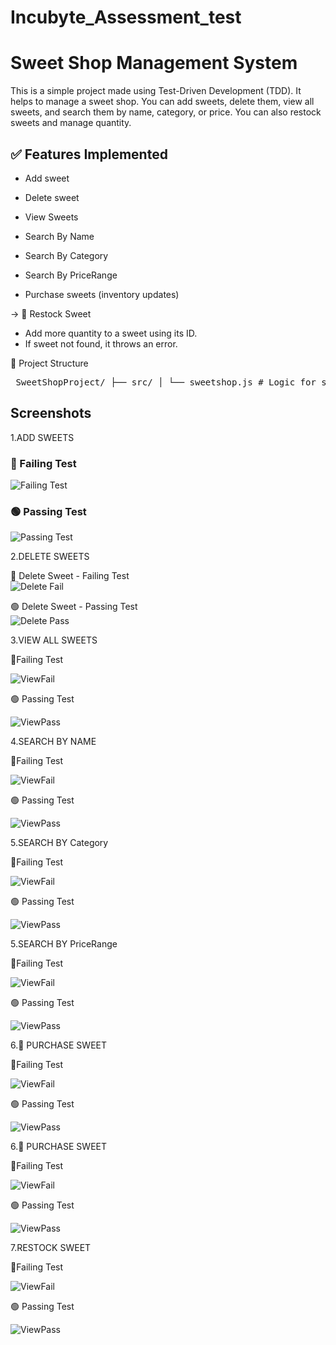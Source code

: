 # Incubyte_Assessment_test
# Sweet Shop Management System

This is a simple project made using Test-Driven Development (TDD). It helps to manage a sweet shop. You can add sweets, delete them, view all sweets, and search them by name, category, or price. You can also restock sweets and manage quantity.



## ✅ Features Implemented

- Add sweet

- Delete sweet 

- View Sweets

- Search By Name

- Search By Category

- Search By PriceRange

- Purchase sweets (inventory updates)

-> 🔁 Restock Sweet

- Add more quantity to a sweet using its ID.
- If sweet not found, it throws an error.


🧱 Project Structure

<pre> SweetShopProject/ ├── src/ │ └── sweetshop.js # Logic for sweet shop ├── tests/ │ └── sweetshop.test.js # All test cases (TDD) ├── screenshots/ # Pass/fail test result images │ ├── AddFail.png │ ├── AddPass.png │ └── ... ├── package.json # Project metadata ├── package-lock.json └── README.md # Project description and guide </pre>
## Screenshots
1.ADD SWEETS

### 🔴 Failing Test
![Failing Test](screenshots/AddSweetFail.png)

### 🟢 Passing Test
![Passing Test](screenshots/AddSweetPass.png)

2.DELETE SWEETS

🔴 Delete Sweet - Failing Test  
![Delete Fail](screenshots/DeleteSweetFail.png)

🟢 Delete Sweet - Passing Test  
![Delete Pass](screenshots/DeleteSweetPass.png)


3.VIEW ALL SWEETS

 🔴Failing Test

![ViewFail](screenshots/ViewSweetsFail.png)

 🟢 Passing Test

![ViewPass](screenshots/ViewSweetsPass.png)

4.SEARCH BY NAME

🔴Failing Test

![ViewFail](screenshots/SearchByNameFail.png)

 🟢 Passing Test

![ViewPass](screenshots/SearchByNamePass.png)

5.SEARCH BY Category

🔴Failing Test

![ViewFail](screenshots/SearchByCategoryFail.png)

 🟢 Passing Test

![ViewPass](screenshots/SearchByCategoryPass.png)

5.SEARCH BY PriceRange

🔴Failing Test

![ViewFail](screenshots/SearchByPriceRangeFail.png)

 🟢 Passing Test

![ViewPass](screenshots/SearchByPriceRangePass.png)

6.🛒 PURCHASE SWEET

🔴Failing Test

![ViewFail](screenshots/PurchaseSweetFail.png)

 🟢 Passing Test

![ViewPass](screenshots/PurchaseSweetPass.png)


6.🛒 PURCHASE SWEET

🔴Failing Test

![ViewFail](screenshots/PurchaseSweetFail.png)

 🟢 Passing Test

![ViewPass](screenshots/PurchaseSweetPass.png)

7.RESTOCK SWEET


🔴Failing Test

![ViewFail](screenshots/RestockSweetFail.png)

 🟢 Passing Test

![ViewPass](screenshots/RestockSweetPass.png)


